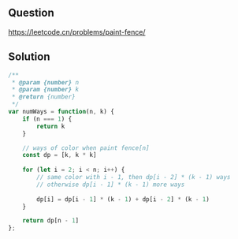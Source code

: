 ## Question
https://leetcode.cn/problems/paint-fence/

## Solution
```javascript
/**
 * @param {number} n
 * @param {number} k
 * @return {number}
 */
var numWays = function(n, k) {
    if (n === 1) {
        return k
    }

    // ways of color when paint fence[n]
    const dp = [k, k * k]
    
    for (let i = 2; i < n; i++) {
        // same color with i - 1, then dp[i - 2] * (k - 1) ways
        // otherwise dp[i - 1] * (k - 1) more ways
        
        dp[i] = dp[i - 1] * (k - 1) + dp[i - 2] * (k - 1)
    }

    return dp[n - 1]
};
```